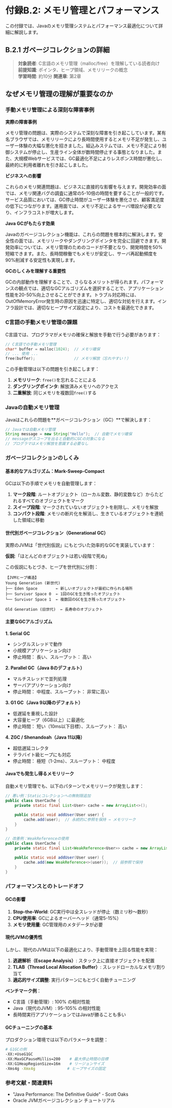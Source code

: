 # 付録B.2: メモリ管理とパフォーマンス

この付録では、Javaのメモリ管理システムとパフォーマンス最適化について詳細に解説します。

## B.2.1 ガベージコレクションの詳細

> **対象読者**: C言語のメモリ管理（malloc/free）を理解している読者向け  
> **前提知識**: ポインタ、ヒープ領域、メモリリークの概念  
> **学習時間**: 約10分
> **関連章**: 第2章

## なぜメモリ管理の理解が重要なのか

### 手動メモリ管理による深刻な障害事例

**実際の障害事例**

メモリ管理の問題は、実際のシステムで深刻な障害を引き起こしています。某有名ブラウザでは、メモリリークにより長時間使用するとメモリ不足が発生し、ユーザー体験の大幅な悪化を招きました。組込みステムでは、メモリ不足により制御システムが停止し、生産ライン全体が数時間停止する事態となりました。また、大規模Webサービスでは、GC最適化不足によりレスポンス時間が悪化し、最終的に利用者離れを引き起こしました。

**ビジネスへの影響**

これらのメモリ関連問題は、ビジネスに直接的な影響を与えます。開発効率の面では、メモリ関連バグの調査に通常の5-10倍の時間を要することが一般的です。サービス品質においては、GC停止時間がユーザー体験を悪化させ、顧客満足度の低下につながります。運用面では、メモリ不足によるサーバ増設が必要となり、インフラコストが増大します。

**Java GCがもたらす効果**

Javaのガベージコレクション機能は、これらの問題を根本的に解決します。安全性の面では、メモリリークやダングリングポインタを完全に回避できます。開発効率については、メモリ管理のためのコードが不要となり、開発時間を50%短縮できます。また、長時間稼働でもメモリが安定し、サーバ再起動頻度を90%削減する安定性も実現します。

**GCのしくみを理解する重要性**

GCの内部動作を理解することで、さらなるメリットが得られます。パフォーマンスの観点では、適切なGCアルゴリズムを選択することで、アプリケーション性能を20-50%向上させることができます。トラブル対応時には、OutOfMemoryError発生時の原因を迅速に特定し、適切な対処を行えます。インフラ設計では、適切なヒープサイズ設定により、コストを最適化できます。



### C言語の手動メモリ管理の課題

C言語では、プログラマがメモリの確保と解放を手動で行う必要があります：

```c
// C言語での手動メモリ管理
char* buffer = malloc(1024);  // メモリ確保
// ... 使用 ...
free(buffer);                 // メモリ解放（忘れやすい！）
```

この手動管理は以下の問題を引き起こします：

1. **メモリリーク**: `free()`を忘れることによる
2. **ダングリングポインタ**: 解放済みメモリへのアクセス
3. **二重解放**: 同じメモリを複数回`free()`する

### Javaの自動メモリ管理

Javaはこれらの問題を**ガベージコレクション（GC）**で解決します：

```java
// Javaでは自動メモリ管理
String message = new String("Hello");  // 自動でメモリ確保
// messageがスコープを出ると自動的にGCの対象になる
// プログラマはメモリ解放を意識する必要なし
```

### ガベージコレクションのしくみ

#### 基本的なアルゴリズム：Mark-Sweep-Compact

GCは以下の手順でメモリを自動管理します：

1. **マーク段階**: ルートオブジェクト（ローカル変数、静的変数など）からたどれるすべてのオブジェクトをマーク
2. **スイープ段階**: マークされていないオブジェクトを削除し、メモリを解放
3. **コンパクト段階**: メモリの断片化を解消し、生きているオブジェクトを連続した領域に移動

#### 世代別ガベージコレクション（Generational GC）

実際のJVMは「世代別仮説」にもとづいた効率的なGCを実装しています：

**仮説**:「ほとんどのオブジェクトは若い段階で死ぬ」

この仮説にもとづき、ヒープを世代別に分割：

```
【JVMヒープ構造】
Young Generation (新世代)
├── Eden Space        ← 新しいオブジェクトが最初に作られる場所
├── Survivor Space 0  ← 1回のGCを生き残ったオブジェクト
└── Survivor Space 1  ← 複数回のGCを生き残ったオブジェクト

Old Generation (旧世代)  ← 長寿命のオブジェクト
```

#### 主要なGCアルゴリズム

**1. Serial GC**
- シングルスレッドで動作
- 小規模アプリケーション向け
- 停止時間： 長い、スループット： 高い

**2. Parallel GC（Java 8のデフォルト）**
- マルチスレッドで並列処理
- サーバアプリケーション向け
- 停止時間： 中程度、スループット： 非常に高い

**3. G1 GC（Java 9以降のデフォルト）**
- 低遅延を重視した設計
- 大容量ヒープ（6GB以上）に最適化
- 停止時間： 短い（10ms以下目標）、スループット： 高い

**4. ZGC / Shenandoah（Java 11以降）**
- 超低遅延コレクタ
- テラバイト級ヒープにも対応
- 停止時間： 極短（1-2ms）、スループット： 中程度

#### Javaでも発生し得るメモリリーク

自動メモリ管理でも、以下のパターンでメモリリークが発生します：

```java
// 悪い例：Staticコレクションへの無制限追加
public class UserCache {
    private static final List<User> cache = new ArrayList<>();
    
    public static void addUser(User user) {
        cache.add(user);  // 永続的に参照を保持 → メモリリーク
    }
}

// 改善例：WeakReferenceの使用
public class UserCache {
    private static final List<WeakReference<User>> cache = new ArrayList<>();
    
    public static void addUser(User user) {
        cache.add(new WeakReference<>(user));  // 弱参照で保持
    }
}
```

### パフォーマンスとのトレードオフ

#### GCの影響

1. **Stop-the-World**: GC実行中は全スレッドが停止（数ミリ秒〜数秒）
2. **CPU使用率**: GCによるオーバーヘッド（通常5-15%）
3. **メモリ使用量**: GC管理用のメタデータが必要

#### 現代JVMの優秀性

しかし、現代のJVMは以下の最適化により、手動管理を上回る性能を実現：

1. **逃避解析（Escape Analysis）**: スタック上に直接オブジェクトを配置
2. **TLAB（Thread Local Allocation Buffer）**: スレッドローカルなメモリ割り当て
3. **適応的サイズ調整**: 実行パターンにもとづく自動チューニング

**ベンチマーク例**：
- C言語（手動管理）: 100% の相対性能
- Java（現代のJVM）: 95-105% の相対性能
- 長時間実行アプリケーションではJavaが勝ることも多い

#### GCチューニングの基本

プロダクション環境では以下のパラメータを調整：

```bash
# G1GCの例
-XX:+UseG1GC
-XX:MaxGCPauseMillis=200    # 最大停止時間の目標
-XX:G1HeapRegionSize=16m    # リージョンサイズ
-Xms4g -Xmx4g              # ヒープサイズの固定
```

### 参考文献・関連資料
- "Java Performance: The Definitive Guide" - Scott Oaks
- Oracle JVMガベージコレクション チュートリアル